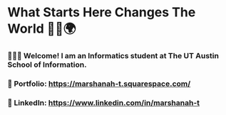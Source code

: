 # What Starts Here Changes The World 🤘🏾🌍

### 👩🏾‍💻 Welcome! I am an Informatics student at The UT Austin School of Information.

### 🎨 Portfolio: https://marshanah-t.squarespace.com/ 

### 💼 LinkedIn: https://www.linkedin.com/in/marshanah-t

<!--
**mars-aria/mars-aria** is a ✨ _special_ ✨ repository because its `README.md` (this file) appears on your GitHub profile.
